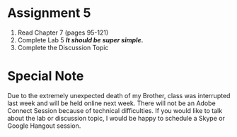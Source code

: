 # Assignment 5

1. Read Chapter 7 (pages 95-121)
1. Complete Lab 5 ***It should be super simple.***
1. Complete the Discussion Topic

# Special Note
Due to the extremely unexpected death of my Brother, class was interrupted last week and will be held online next week. There will not be an Adobe Connect Session because of technical difficulties.  If you would like to talk about the lab or discussion topic, I would be happy to schedule a Skype or Google Hangout session.
